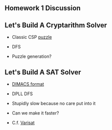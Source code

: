 ## Homework 1 Discussion

## Let's Build A Cryptarithm Solver

* Classic CSP [puzzle](http://cryptarithms.awardspace.us/puzzle11.html)

* DFS

* Puzzle generation?

## Let's Build A SAT Solver

* [DIMACS format](https://www.cs.utexas.edu/users/moore/acl2/manuals/current/manual/index-seo.php/SATLINK____DIMACS)

* DPLL DFS

* Stupidly slow because no care put into it

* Can we make it faster?

* C.f. [Varisat](https://jix.one/project/varisat/)
